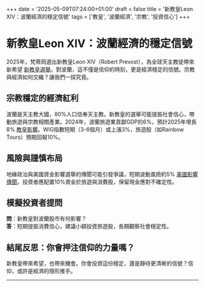+++
date = '2025-05-09T07:24:00+01:00'
draft = false
title = '新教皇Leon XIV：波蘭經濟的穩定信號'
tags = ['教皇', '波蘭經濟', '宗教', '投資信心']
+++

# 新教皇Leon XIV：波蘭經濟的穩定信號

2025年，梵蒂岡選出新教皇Leon XIV（Robert Prevost），為全球天主教徒帶來新希望 [新教皇選舉](https://www.rp.pl/kosciol/art42247871-bialy-dym-nad-watykanem-kardynalowie-wybrali-na-konklawe-nowego-papieza)。對波蘭，這不僅是信仰的時刻，更是經濟穩定的信號。宗教與經濟如何交織？讓我們一探究竟。

## 宗教穩定的經濟紅利

波蘭是天主教大國，80%人口信奉天主教。新教皇的選舉可能提振社會信心，帶動旅遊與宗教相關產業。2024年，波蘭旅遊業貢獻GDP的6%，預計2025年增長8% [教皇影響](https://natemat.pl/604301,robert-prevost-nowym-papiezem-wymowne-slowa-leona-xiv)。WIG指數短期（3-6個月）或上漲3%，旅遊股（如Rainbow Tours）預期回報10%。

## 風險與謹慎布局

地緣政治與美國資金影響選舉的傳聞可能引發爭議，短期波動風險約5% [美國影響傳聞](https://next.gazeta.pl/next/7,151003,31919661,bogacze-z-usa-mieszali-przy-wyborze-papieza-spotykali-sie.html)。投資者應配置10%資金於旅遊與消費股，保留現金應對不確定性。

## 模擬投資者提問

**問**：新教皇對波蘭股市有何影響？  
**答**：短期提振消費信心，建議小額投資旅遊股，長期觀察社會穩定性。

## 結尾反思：你會押注信仰的力量嗎？

新教皇帶來希望，也帶來機會。你會投資這份穩定，還是靜待更清晰的信號？信仰，或許是經濟的隱形推手。

---


